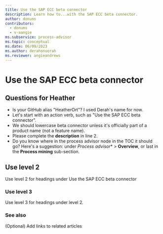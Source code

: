 ```yaml
---
title: Use the SAP ECC beta connector
description: Learn how to...with the SAP ECC beta connector.
author: donums
contributors:
  - donums
  - v-aangie 
ms.subservice: process-advisor
ms.topic: conceptual
ms.date: 06/09/2023
ms.author: derahonuorah
ms.reviewer: angieandrews
---
```


# Use the SAP ECC beta connector

## Questions for Heather

- Is your GitHub alias "HeatherOrt"? I used Derah's name for now.
- Let's start with an action verb, such as "Use the SAP ECC beta connector".
- We should lowercase beta connector unless it's officially part of a product name (not a feature name).
- Please complete the **description** in line 2.
- Do you know where in the process advisor node in the TOC it should go? Here's a suggestion: under *Process advisor** > **Overview**, or last in the **Process mining** sub-section.

## Use level 2

Use level 2 for headings under Use the SAP ECC beta connector

### Use level 3

Use level 3 for headings under level 2.

### See also

(Optional) Add links to related articles
